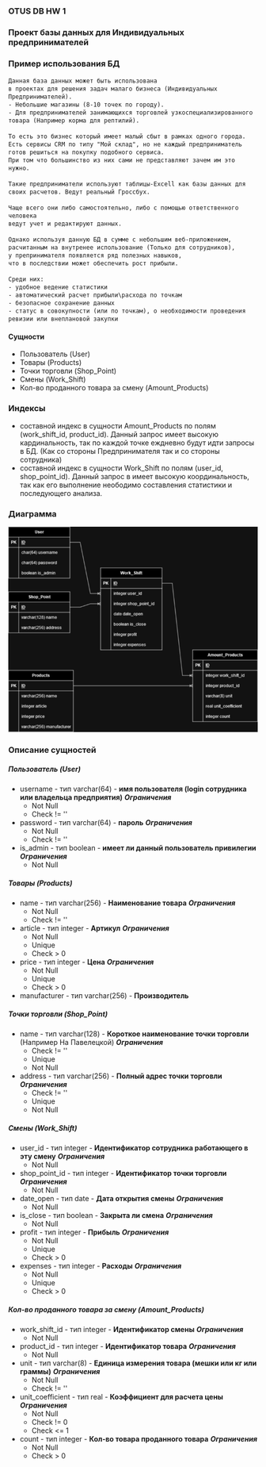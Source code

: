 ### OTUS DB HW 1
### __Проект базы данных для Индивидуальных предпринимателей__

### Пример использования БД
```
Данная база данных может быть использована
в проектах для решения задач малаго бизнеса (Индивидуальных Предпринимателей).
- Небольшие магазины (8-10 точек по городу).
- Для предпринимателей занимающихся торговлей узкоспециализированного товара (Например корма для рептилий).

То есть это бизнес который имеет малый сбыт в рамках одного города.
Есть сервисы CRM по типу "Мой склад", но не каждый предприниматель готов решиться на покупку подобного сервиса.
При том что большинство из них сами не представляют зачем им это нужно.

Такие предприниматели используют таблицы-Excell как базы данных для своих расчетов. Ведут реальный Гроссбух.

Чаще всего они либо самостоятельно, либо с помощью ответственного человека
ведут учет и редактируют данных.

Однако используя данную БД в сумме с небольшим веб-приложением,
расчитанным на внутренее использование (Только для сотрудников),
у препринимателя появляется ряд полезных навыков,
что в последствии может обеспечить рост прибыли.

Среди них:
- удобное ведение статистики
- автоматический расчет прибыли\расхода по точкам
- безопасное сохранение данных
- статус в совокупности (или по точкам), о необходимости проведения ревизии или внеплановой закупки

```

#### __Сущности__
- Пользователь (User)
- Товары (Products)
- Точки торговли (Shop_Point)
- Смены (Work_Shift)
- Кол-во проданного товара за смену (Amount_Products)


### __Индексы__
- составной индекс в сущности Amount_Products по полям (work_shift_id, product_id).
  Данный запрос имеет высокую кардинальность, так по каждой точке еждневно будут идти запросы в БД. (Как со стороны Предпринимателя так и со стороны сотрудника)
- составной индекс в сущности Work_Shift по полям (user_id, shop_point_id).
  Данный запрос в имеет высокую координальность, так как его выполнение неободимо составления статистики и последующего анализа.


### __Диаграмма__
![OTUS DB HW 1](./images/OTUS_DB_HW_1.drawio.png)

### __Описание сущностей__
##### Пользователь (User)
- username - тип varchar(64) - __имя пользователя (login сотрудника или владельца предприятия)__
  ***Ограничения***
  - Not Null
  - Check != ''
- password - тип varchar(64) - __пароль__
  ***Ограничения***
  - Not Null
  - Check != ''
- is_admin - тип boolean - __имеет ли данный пользователь привилегии__
  ***Ограничения***
  - Not Null

##### Товары (Products)
- name - тип varchar(256) - __Наименование товара__
  ***Ограничения***
  - Not Null
  - Check != ''
- article - тип integer - __Артикул__
  ***Ограничения***
  - Not Null
  - Unique
  - Check > 0
- price - тип integer - __Цена__
  ***Ограничения***
  - Not Null
  - Unique
  - Check > 0
- manufacturer - тип varchar(256) - __Производитель__

##### Точки торговли (Shop_Point)
- name - тип varchar(128) - __Короткое наименование точки торговли__ (Например На Павелецкой)
  ***Ограничения***
  - Check != ''
  - Unique
  - Not Null
- address - тип varchar(256) - __Полный адрес точки торговли__
  ***Ограничения***
  - Check != ''
  - Unique
  - Not Null

##### Смены (Work_Shift)
- user_id - тип integer - __Идентификатор сотрудника работающего в эту смену__
  ***Ограничения***
  - Not Null
- shop_point_id - тип integer - __Идентификатор точки торговли__
  ***Ограничения***
  - Not Null
- date_open - тип date - __Дата открытия смены__
  ***Ограничения***
  - Not Null
- is_close - тип boolean - __Закрыта ли смена__
  ***Ограничения***
  - Not Null
- profit - тип integer - __Прибыль__
  ***Ограничения***
  - Not Null
  - Unique
  - Check > 0
- expenses - тип integer - __Расходы__
  ***Ограничения***
  - Not Null
  - Unique
  - Check > 0

##### Кол-во проданного товара за смену (Amount_Products)
- work_shift_id - тип integer - __Идентификатор смены__
  ***Ограничения***
  - Not Null
- product_id - тип integer - __Идентификатор товара__
  ***Ограничения***
  - Not Null
- unit - тип varchar(8) - __Единица измерения товара (мешки или кг или граммы)__
  ***Ограничения***
  - Not Null
  - Check != ''
- unit_coefficient - тип real  - __Коэффициент для расчета цены__
  ***Ограничения***
  - Not Null
  - Check != 0
  - Check <= 1
- count - тип integer - __Кол-во товара проданного товара__
  ***Ограничения***
  - Not Null
  - Check > 0
